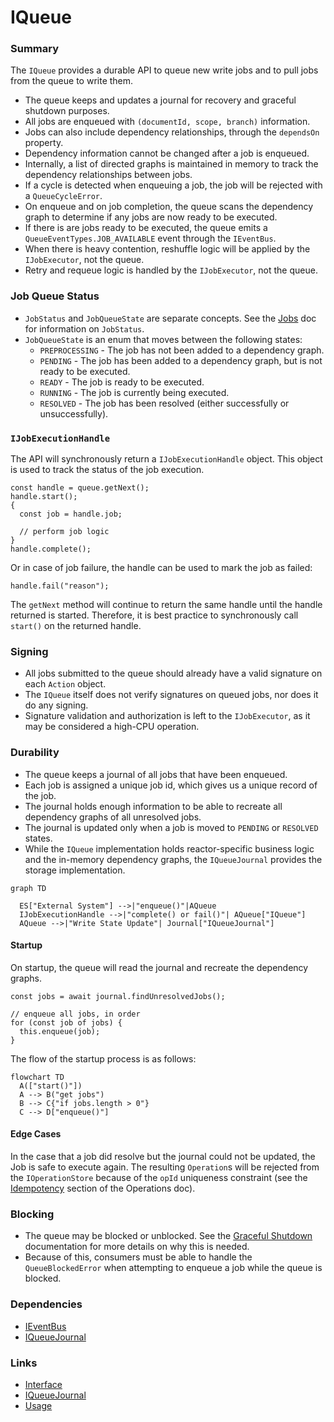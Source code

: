 # IQueue

### Summary

The `IQueue` provides a durable API to queue new write jobs and to pull jobs from the queue to write them.

- The queue keeps and updates a journal for recovery and graceful shutdown purposes.
- All jobs are enqueued with `(documentId, scope, branch)` information.
- Jobs can also include dependency relationships, through the `dependsOn` property.
- Dependency information cannot be changed after a job is enqueued.
- Internally, a list of directed graphs is maintained in memory to track the dependency relationships between jobs.
- If a cycle is detected when enqueuing a job, the job will be rejected with a `QueueCycleError`.
- On enqueue and on job completion, the queue scans the dependency graph to determine if any jobs are now ready to be executed.
- If there is are jobs ready to be executed, the queue emits a `QueueEventTypes.JOB_AVAILABLE` event through the `IEventBus`.
- When there is heavy contention, reshuffle logic will be applied by the `IJobExecutor`, not the queue.
- Retry and requeue logic is handled by the `IJobExecutor`, not the queue.

### Job Queue Status

- `JobStatus` and `JobQueueState` are separate concepts. See the [Jobs](../Jobs/index.md) doc for information on `JobStatus`.
- `JobQueueState` is an enum that moves between the following states:
  - `PREPROCESSING` - The job has not been added to a dependency graph.
  - `PENDING` - The job has been added to a dependency graph, but is not ready to be executed.
  - `READY` - The job is ready to be executed.
  - `RUNNING` - The job is currently being executed.
  - `RESOLVED` - The job has been resolved (either successfully or unsuccessfully).

### `IJobExecutionHandle`

The API will synchronously return a `IJobExecutionHandle` object. This object is used to track the status of the job execution.

```tsx
const handle = queue.getNext();
handle.start();
{
  const job = handle.job;

  // perform job logic
}
handle.complete();
```

Or in case of job failure, the handle can be used to mark the job as failed:

```tsx
handle.fail("reason");
```

The `getNext` method will continue to return the same handle until the handle returned is started. Therefore, it is best practice to synchronously call `start()` on the returned handle.

### Signing

- All jobs submitted to the queue should already have a valid signature on each `Action` object.
- The `IQueue` itself does not verify signatures on queued jobs, nor does it do any signing.
- Signature validation and authorization is left to the `IJobExecutor`, as it may be considered a high-CPU operation.

### Durability

- The queue keeps a journal of all jobs that have been enqueued.
- Each job is assigned a unique job id, which gives us a unique record of the job.
- The journal holds enough information to be able to recreate all dependency graphs of all unresolved jobs.
- The journal is updated only when a job is moved to `PENDING` or `RESOLVED` states.
- While the `IQueue` implementation holds reactor-specific business logic and the in-memory dependency graphs, the `IQueueJournal` provides the storage implementation.

```mermaid
graph TD

  ES["External System"] -->|"enqueue()"|AQueue
  IJobExecutionHandle -->|"complete() or fail()"| AQueue["IQueue"]
  AQueue -->|"Write State Update"| Journal["IQueueJournal"]

```

#### Startup

On startup, the queue will read the journal and recreate the dependency graphs.

```tsx
const jobs = await journal.findUnresolvedJobs();

// enqueue all jobs, in order
for (const job of jobs) {
  this.enqueue(job);
}
```

The flow of the startup process is as follows:

```mermaid
flowchart TD
  A(["start()"])
  A --> B("get jobs")
  B --> C{"if jobs.length > 0"}
  C --> D["enqueue()"]
```

#### Edge Cases

In the case that a job did resolve but the journal could not be updated, the Job is safe to execute again. The resulting `Operation`s will be rejected from the `IOperationStore` because of the `opId` uniqueness constraint (see the [Idempotency](../Operations/index.md#idempotency) section of the Operations doc).

### Blocking

- The queue may be blocked or unblocked. See the [Graceful Shutdown](../GracefulShutdown/index.md) documentation for more details on why this is needed.
- Because of this, consumers must be able to handle the `QueueBlockedError` when attempting to enqueue a job while the queue is blocked.

### Dependencies

- [IEventBus](../Events/index.md)
- [IQueueJournal](journal.md)

### Links

* [Interface](interface.md)
* [IQueueJournal](journal.md)
* [Usage](usage.md)
